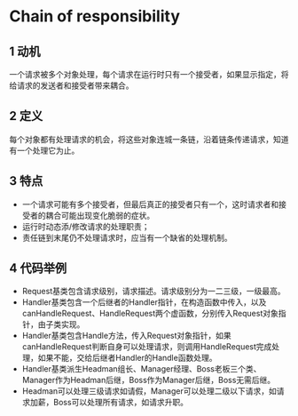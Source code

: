# Chain of responsibility
## 1 动机
一个请求被多个对象处理，每个请求在运行时只有一个接受者，如果显示指定，将给请求的发送者和接受者带来耦合。
## 2 定义
每个对象都有处理请求的机会，将这些对象连城一条链，沿着链条传递请求，知道有一个处理它为止。
## 3 特点
- 一个请求可能有多个接受者，但最后真正的接受者只有一个，这时请求者和接受者的耦合可能出现变化脆弱的症状。
- 运行时动态添/修改请求的处理职责；
- 责任链到末尾仍不处理请求时，应当有一个缺省的处理机制。
## 4 代码举例
- Request基类包含请求级别，请求描述。请求级别分为一二三级，一级最高。
- Handler基类包含一个后继者的Handler指针，在构造函数中传入，以及canHandleRequest、HandleRequest两个虚函数，分别传入Request对象指针，由子类实现。
- Handler基类包含Handle方法，传入Request对象指针，如果canHandleRequest判断自身可以处理请求，则调用HandleRequest完成处理，如果不能，交给后继者Handler的Handle函数处理。
- Handler基类派生Headman组长、Manager经理、Boss老板三个类、Manager作为Headman后继，Boss作为Manager后继，Boss无需后继。
- Headman可以处理三级请求如请假，Manager可以处理二级以下请求，如请求加薪，Boss可以处理所有请求，如请求升职。